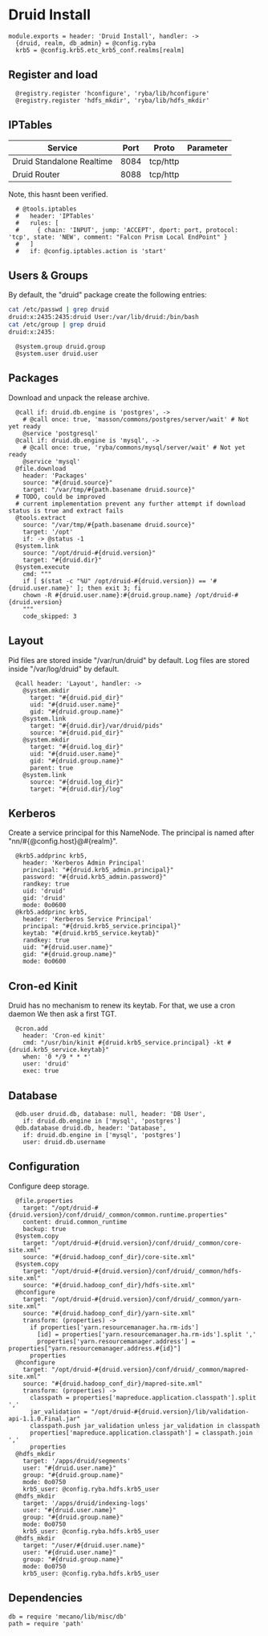
# Druid Install

    module.exports = header: 'Druid Install', handler: ->
      {druid, realm, db_admin} = @config.ryba
      krb5 = @config.krb5.etc_krb5_conf.realms[realm]

## Register and load

      @registry.register 'hconfigure', 'ryba/lib/hconfigure'
      @registry.register 'hdfs_mkdir', 'ryba/lib/hdfs_mkdir'

## IPTables

| Service   | Port       | Proto     | Parameter                   |
|-----------|------------|-----------|-----------------------------|
| Druid Standalone Realtime    | 8084      | tcp/http  |  |
| Druid Router    | 8088      | tcp/http  |  |

Note, this hasnt been verified.

      # @tools.iptables
      #   header: 'IPTables'
      #   rules: [
      #     { chain: 'INPUT', jump: 'ACCEPT', dport: port, protocol: 'tcp', state: 'NEW', comment: "Falcon Prism Local EndPoint" }
      #   ]
      #   if: @config.iptables.action is 'start'

## Users & Groups

By default, the "druid" package create the following entries:

```bash
cat /etc/passwd | grep druid
druid:x:2435:2435:druid User:/var/lib/druid:/bin/bash
cat /etc/group | grep druid
druid:x:2435:
```

      @system.group druid.group
      @system.user druid.user

## Packages

Download and unpack the release archive.

      @call if: druid.db.engine is 'postgres', ->
        # @call once: true, 'masson/commons/postgres/server/wait' # Not yet ready
        @service 'postgresql'
      @call if: druid.db.engine is 'mysql', ->
        # @call once: true, 'ryba/commons/mysql/server/wait' # Not yet ready
        @service 'mysql'
      @file.download
        header: 'Packages'
        source: "#{druid.source}"
        target: "/var/tmp/#{path.basename druid.source}"
      # TODO, could be improved
      # current implementation prevent any further attempt if download status is true and extract fails
      @tools.extract
        source: "/var/tmp/#{path.basename druid.source}"
        target: '/opt'
        if: -> @status -1
      @system.link
        source: "/opt/druid-#{druid.version}"
        target: "#{druid.dir}"
      @system.execute
        cmd: """
        if [ $(stat -c "%U" /opt/druid-#{druid.version}) == '#{druid.user.name}' ]; then exit 3; fi
        chown -R #{druid.user.name}:#{druid.group.name} /opt/druid-#{druid.version}
        """
        code_skipped: 3

## Layout

Pid files are stored inside "/var/run/druid" by default.
Log files are stored inside "/var/log/druid" by default.

      @call header: 'Layout', handler: ->
        @system.mkdir
          target: "#{druid.pid_dir}"
          uid: "#{druid.user.name}"
          gid: "#{druid.group.name}"
        @system.link
          target: "#{druid.dir}/var/druid/pids"
          source: "#{druid.pid_dir}"
        @system.mkdir
          target: "#{druid.log_dir}"
          uid: "#{druid.user.name}"
          gid: "#{druid.group.name}"
          parent: true
        @system.link
          source: "#{druid.log_dir}"
          target: "#{druid.dir}/log"

## Kerberos

Create a service principal for this NameNode. The principal is named after
"nn/#{@config.host}@#{realm}".

      @krb5.addprinc krb5,
        header: 'Kerberos Admin Principal'
        principal: "#{druid.krb5_admin.principal}"
        password: "#{druid.krb5_admin.password}"
        randkey: true
        uid: 'druid'
        gid: 'druid'
        mode: 0o0600
      @krb5.addprinc krb5,
        header: 'Kerberos Service Principal'
        principal: "#{druid.krb5_service.principal}"
        keytab: "#{druid.krb5_service.keytab}"
        randkey: true
        uid: "#{druid.user.name}"
        gid: "#{druid.group.name}"
        mode: 0o0600

## Cron-ed Kinit

Druid has no mechanism to renew its keytab. For that, we use a cron daemon
We then ask a first TGT.

      @cron.add
        header: 'Cron-ed kinit'
        cmd: "/usr/bin/kinit #{druid.krb5_service.principal} -kt #{druid.krb5_service.keytab}"
        when: '0 */9 * * *'
        user: 'druid'
        exec: true

## Database

      @db.user druid.db, database: null, header: 'DB User',
        if: druid.db.engine in ['mysql', 'postgres']
      @db.database druid.db, header: 'Database',
        if: druid.db.engine in ['mysql', 'postgres']
        user: druid.db.username

## Configuration

Configure deep storage.

      @file.properties
        target: "/opt/druid-#{druid.version}/conf/druid/_common/common.runtime.properties"
        content: druid.common_runtime
        backup: true
      @system.copy
        target: "/opt/druid-#{druid.version}/conf/druid/_common/core-site.xml"
        source: "#{druid.hadoop_conf_dir}/core-site.xml"
      @system.copy
        target: "/opt/druid-#{druid.version}/conf/druid/_common/hdfs-site.xml"
        source: "#{druid.hadoop_conf_dir}/hdfs-site.xml"
      @hconfigure
        target: "/opt/druid-#{druid.version}/conf/druid/_common/yarn-site.xml"
        source: "#{druid.hadoop_conf_dir}/yarn-site.xml"
        transform: (properties) ->
          if properties['yarn.resourcemanager.ha.rm-ids']
            [id] = properties['yarn.resourcemanager.ha.rm-ids'].split ','
            properties['yarn.resourcemanager.address'] = properties["yarn.resourcemanager.address.#{id}"]
          properties
      @hconfigure
        target: "/opt/druid-#{druid.version}/conf/druid/_common/mapred-site.xml"
        source: "#{druid.hadoop_conf_dir}/mapred-site.xml"
        transform: (properties) ->
          classpath = properties['mapreduce.application.classpath'].split ','
          jar_validation = "/opt/druid-#{druid.version}/lib/validation-api-1.1.0.Final.jar"
          classpath.push jar_validation unless jar_validation in classpath
          properties['mapreduce.application.classpath'] = classpath.join ','
          properties
      @hdfs_mkdir
        target: '/apps/druid/segments'
        user: "#{druid.user.name}"
        group: "#{druid.group.name}"
        mode: 0o0750
        krb5_user: @config.ryba.hdfs.krb5_user
      @hdfs_mkdir
        target: '/apps/druid/indexing-logs'
        user: "#{druid.user.name}"
        group: "#{druid.group.name}"
        mode: 0o0750
        krb5_user: @config.ryba.hdfs.krb5_user
      @hdfs_mkdir
        target: "/user/#{druid.user.name}"
        user: "#{druid.user.name}"
        group: "#{druid.group.name}"
        mode: 0o0750
        krb5_user: @config.ryba.hdfs.krb5_user

## Dependencies

    db = require 'mecano/lib/misc/db'
    path = require 'path'
